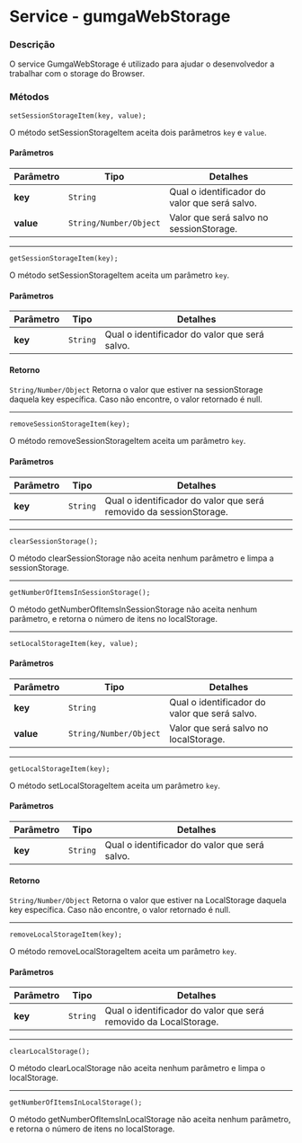 # Service - gumgaWebStorage

### Descrição
O service GumgaWebStorage é utilizado para ajudar o desenvolvedor a trabalhar com o storage do Browser.

### Métodos

`setSessionStorageItem(key, value);`

O método setSessionStorageItem aceita dois parâmetros `key` e `value`.

#### Parâmetros
Parâmetro | Tipo | Detalhes
--- | --- | ---
**key** | `String` | Qual o identificador do valor que será salvo.
**value** | `String/Number/Object` | Valor que será salvo no sessionStorage.

---

`getSessionStorageItem(key);`

O método setSessionStorageItem aceita um parâmetro `key`.

#### Parâmetros
Parâmetro | Tipo | Detalhes
--- | --- | ---
**key** | `String` | Qual o identificador do valor que será salvo.

#### Retorno
`String/Number/Object` Retorna o valor que estiver na sessionStorage daquela key específica. Caso não encontre, o valor retornado é null.

---

`removeSessionStorageItem(key);`

O método removeSessionStorageItem aceita um parâmetro `key`.

#### Parâmetros
Parâmetro | Tipo | Detalhes
--- | --- | ---
**key** | `String` | Qual o identificador do valor que será removido da sessionStorage.

---

`clearSessionStorage();`

O método clearSessionStorage não aceita nenhum parâmetro e limpa a sessionStorage.

---

`getNumberOfItemsInSessionStorage();`

O método getNumberOfItemsInSessionStorage não aceita nenhum parâmetro, e retorna o número de itens no localStorage.

---

`setLocalStorageItem(key, value);`

#### Parâmetros
Parâmetro | Tipo | Detalhes
--- | --- | ---
**key** | `String` | Qual o identificador do valor que será salvo.
**value** | `String/Number/Object` | Valor que será salvo no localStorage.

---

`getLocalStorageItem(key);`

O método setLocalStorageItem aceita um parâmetro `key`.

#### Parâmetros
Parâmetro | Tipo | Detalhes
--- | --- | ---
**key** | `String` | Qual o identificador do valor que será salvo.

#### Retorno
`String/Number/Object` Retorna o valor que estiver na LocalStorage daquela key específica. Caso não encontre, o valor retornado é null.

---

`removeLocalStorageItem(key);`

O método removeLocalStorageItem aceita um parâmetro `key`.

#### Parâmetros
Parâmetro | Tipo | Detalhes
--- | --- | ---
**key** | `String` | Qual o identificador do valor que será removido da LocalStorage.

---

`clearLocalStorage();`

O método clearLocalStorage não aceita nenhum parâmetro e limpa o localStorage.

---

`getNumberOfItemsInLocalStorage();`

O método getNumberOfItemsInLocalStorage não aceita nenhum parâmetro, e retorna o número de itens no localStorage.
